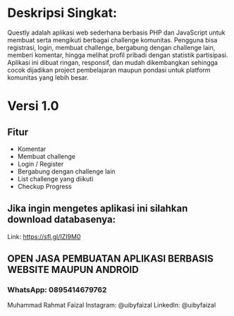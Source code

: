 # Deskripsi Singkat:
Questly adalah aplikasi web sederhana berbasis PHP dan JavaScript untuk membuat serta mengikuti berbagai challenge komunitas. Pengguna bisa registrasi, login, membuat challenge, bergabung dengan challenge lain, memberi komentar, hingga melihat profil pribadi dengan statistik partisipasi. Aplikasi ini dibuat ringan, responsif, dan mudah dikembangkan sehingga cocok dijadikan project pembelajaran maupun pondasi untuk platform komunitas yang lebih besar.

# Versi 1.0
## Fitur 
- Komentar
- Membuat challenge
- Login / Register
- Bergabung dengan challenge lain
- List challenge yang diikuti
- Checkup Progress

## Jika ingin mengetes aplikasi ini silahkan download databasenya: 
Link: https://sfl.gl/IZI9M0

## OPEN JASA PEMBUATAN APLIKASI BERBASIS WEBSITE MAUPUN ANDROID
### WhatsApp: 0895414679762

Muhammad Rahmat Faizal
Instagram: @uibyfaizal
LinkedIn: @uibyfaizal
